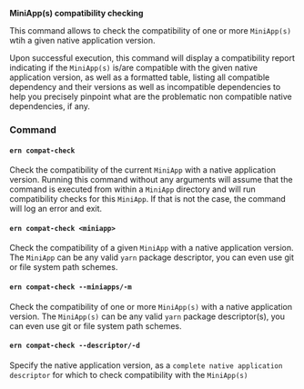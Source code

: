 **MiniApp(s) compatibility checking**

This command allows to check the compatibility of one or more `MiniApp(s)` wtih a given native application version. 

Upon successful execution, this command will display a compatibility report indicating if the `MiniApp(s)` is/are compatible with the given native application version, as well as a formatted table, listing all compatible dependency and their versions as well as incompatible dependencies to help you precisely pinpoint what are the problematic non compatible native dependencies, if any.

### Command

#### `ern compat-check`

Check the compatibility of the current `MiniApp` with a native application version.
Running this command without any arguments will assume that the command is executed from within a `MiniApp` directory and will run compatibility checks for this `MiniApp`. If that is not the case, the command will log an error and exit.  

#### `ern compat-check <miniapp>`

Check the compatibility of a given `MiniApp` with a native application version.  
The `MiniApp` can be any valid `yarn` package descriptor, you can even use git or file system path schemes.

#### `ern compat-check --miniapps/-m`

Check the compatibility of one or more `MiniApp(s)` with a native application version. 
The `MiniApp(s)` can be any valid `yarn` package descriptor(s), you can even use git or file system path schemes.

#### `ern compat-check --descriptor/-d`

Specify the native application version, as a `complete native application descriptor` for which to check compatibility with the `MiniApp(s)`